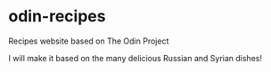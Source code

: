 # odin-recipes
Recipes website based on The Odin Project

I will make it based on the many delicious Russian and Syrian dishes!